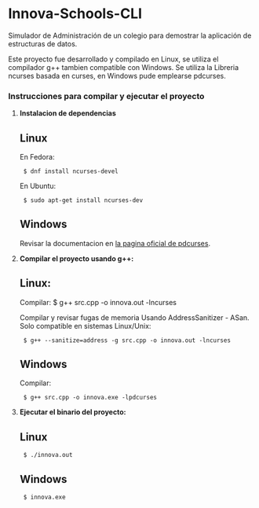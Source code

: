 # Innova-Schools-CLI
Simulador de Administración de un colegio para demostrar la aplicación de estructuras de datos.

Este proyecto fue desarrollado y compilado en Linux, se utiliza el compilador g++ tambien compatible con Windows.
Se utiliza la Libreria ncurses basada en curses, en Windows pude emplearse pdcurses.


### Instrucciones para compilar y ejecutar el proyecto


1. **Instalacion de dependencias**

    ## Linux
    En Fedora:

        $ dnf install ncurses-devel

    En Ubuntu:

        $ sudo apt-get install ncurses-dev
    ## Windows

    Revisar la documentacion en [la pagina oficial de pdcurses](https://pdcurses.org/).

2. **Compilar el proyecto usando g++:**

    ## Linux:

    Compilar:
        $ g++ src.cpp -o innova.out -lncurses

    Compilar y revisar fugas de memoria Usando AddressSanitizer - ASan. Solo compatible en sistemas Linux/Unix:

        $ g++ --sanitize=address -g src.cpp -o innova.out -lncurses
    
    ## Windows

    Compilar:

        $ g++ src.cpp -o innova.exe -lpdcurses

3. **Ejecutar el binario del proyecto:**

    ## Linux

        $ ./innova.out
    ## Windows

        $ innova.exe